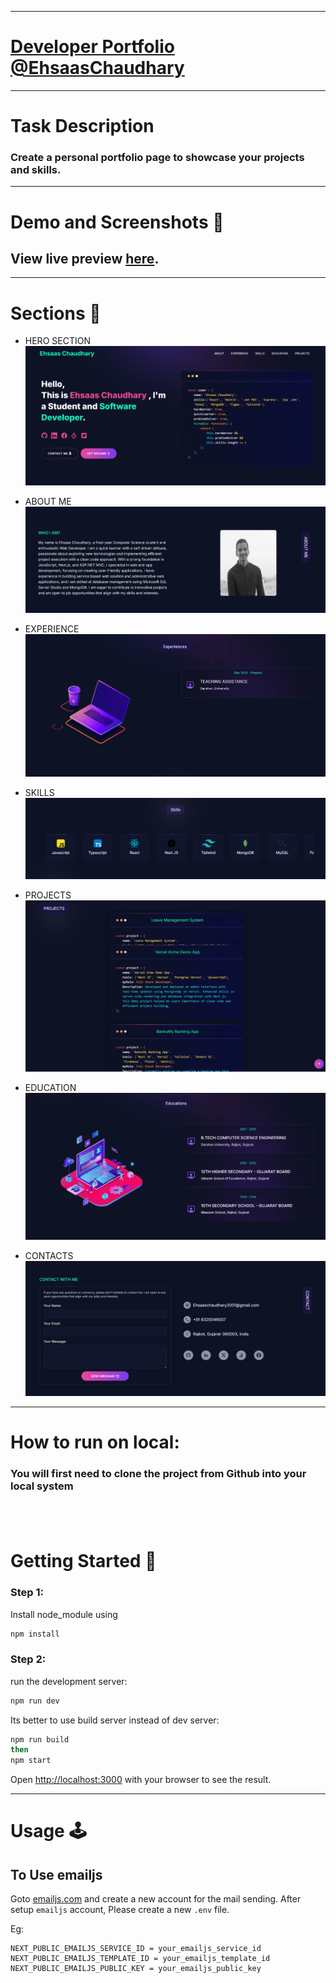 

---
# [Developer Portfolio @EhsaasChaudhary ](https://github.com/EhsaasChaudhary)

---

# Task Description

### Create a personal portfolio page to showcase your projects and skills.

---

# Demo and Screenshots :movie_camera:

## View live preview [here](ec-developer-portfolio.vercel.app).


---

# Sections :bookmark:

- HERO SECTION
![](./public/image/hero.png)

- ABOUT ME
![](./public/image/about.png)

- EXPERIENCE
![](./public/image/experience.png)

- SKILLS
![](./public/image/skills.png)

- PROJECTS
![](./public/image/projects.png)

- EDUCATION
![](./public/image/education.png)

- CONTACTS
![](./public/image/contact.png)

---

# How to run on local:

### You will first need to clone the project from Github into your local system


## <br />

# Getting Started :dart:

### Step 1:
Install node_module using 
```bash
npm install
```

### Step 2:
run the development server:

```bash
npm run dev
```
Its better to use build server instead of dev server:
```bash
npm run build
then
npm start
```

Open [http://localhost:3000](http://localhost:3000) with your browser to see the result.

---

# Usage :joystick:
## To Use emailjs

Goto [emailjs.com](https://www.emailjs.com/) and create a new account for the mail sending. After setup `emailjs` account, Please create a new `.env` file.

Eg:

```env
NEXT_PUBLIC_EMAILJS_SERVICE_ID = your_emailjs_service_id
NEXT_PUBLIC_EMAILJS_TEMPLATE_ID = your_emailjs_template_id
NEXT_PUBLIC_EMAILJS_PUBLIC_KEY = your_emailjs_public_key
```

